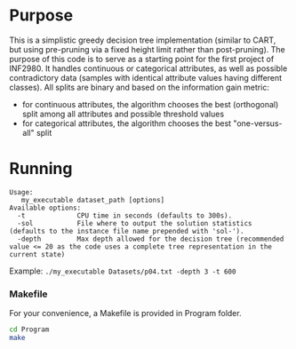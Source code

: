 
# Purpose

This is a simplistic greedy decision tree implementation (similar to CART, but using pre-pruning via a fixed height limit rather than post-pruning).
The purpose of this code is to serve as a starting point for the first project of INF2980.
It handles continuous or categorical attributes, as well as possible contradictory data (samples with identical attribute values having different classes).
All splits are binary and based on the information gain metric:
* for continuous attributes, the algorithm chooses the best (orthogonal) split among all attributes and possible threshold values
* for categorical attributes, the algorithm chooses the best "one-versus-all" split

# Running

```
Usage:
   my_executable dataset_path [options]
Available options:
  -t             CPU time in seconds (defaults to 300s).
  -sol           File where to output the solution statistics (defaults to the instance file name prepended with 'sol-').
  -depth         Max depth allowed for the decision tree (recommended value <= 20 as the code uses a complete tree representation in the current state)
```

Example: `./my_executable Datasets/p04.txt -depth 3 -t 600`


### Makefile

 For your convenience, a Makefile is provided in Program folder.
 ```sh
cd Program
make
```
